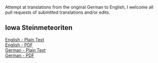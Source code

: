 Attempt at translations from the original German to English, I welcome all pull requests of submitted translations and/or edits.

## Iowa Steinmeteoriten

[English - Plain Text](full-text-english.md)  
[English - PDF](https://cdn.solaranamnesis.com/Gumbel/Iowa/gumbel_iowa_1875_english_PDFlaTex.pdf)  
[German - Plain Text](full-text-german.md)  
[German - PDF](https://cdn.solaranamnesis.com/Gumbel/Iowa/gumbel_iowa_1875_german-PDFlaTex.pdf)  
